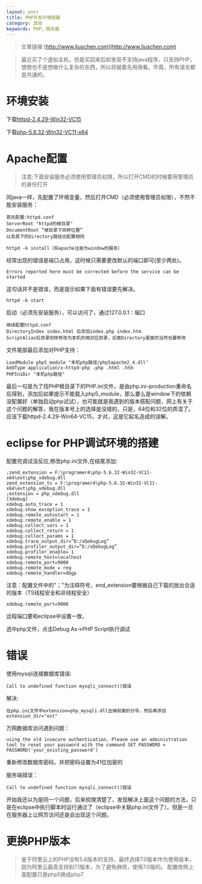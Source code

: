 ```yaml
---
layout: post
title: PHP开发环境搭建
category: 其他
keywords: PHP，服务器
---
```


>文章链接:[http://www.liuschen.com](http://www.liuschen.com)


>最近买了个虚拟主机，但是买回来后却发现不支持java程序，只支持PHP，想想也不是想做什么复杂的东西，所以将就着先用用看。毕竟，所有语言都是共通的。

# 环境安装

下载[httpd-2.4.29-Win32-VC15](http://www.apachelounge.com/download/)

下载[php-5.6.32-Win32-VC11-x64](http://windows.php.net/download#php-5.5)

# Apache配置

>注意:下面安装服务必须使用管理员权限，所以打开CMD的时候要用管理员的身份打开

同java一样，先配置了环境变量，然后打开CMD（必须使用管理员权限），不然不能安装服务：

	首先配置:httpd.conf
	ServerRoot "httpd的根目录"
	DocumentRoot “根目录下同样位置”
	以及其下的Directory路径也配置相同
	
	httpd -k install（将apache注册为window的服务）

经常出现的错误是端口占用，这时候只需要更改默认的端口即可(至少两处)。

	Errors reported here must be corrected before the service can be started

这句话并不是错误，而是提示如果下面有错误要先解决。

	httpd -k start

启动（必须先安装服务），可以访问了，通过127.0.0.1：端口

	继续配置httpd.conf
	DirectoryIndex index.html 后添加index.php index.htm
	ScriptAlias后目录同样修改为本机的相对应目录，后面Directory里面的当然也要修改

文件尾部最后添加对PHP支持：

	LoadModule php5_module "本机php路径/php5apache2_4.dll"
	AddType application/x-httpd-php .php .html .htm
	PHPIniDir "本机php路径"

最后一句是为了找PHP根目录下的PHP.ini文件，是由php.ini-production重命名后得到，添加后如果提示不能载入php5_module，那么要么是window下的依赖没配置好（单独启动php试试），也可能就是我遇到的版本搭配问题，网上有关于这个问题的解答，我在版本号上的选择是没错的，只是，64位和32位的弄混了。应该下载httpd-2.4.29-Win64-VC15，才对，这是它起名造成的误解。

# eclipse for PHP调试环境的搭建

配置完调试没反应,修改php.ini文件,在结尾添加:

	;zend_extension = F:\programer4\php-5.6.32-Win32-VC11-x64\ext\php_xdebug.dll
	zend_extension_ts = F:\programer4\php-5.6.32-Win32-VC11-x64\ext\php_xdebug.dll
	;extension = php_xdebug.dll
	[Xdebug]
	xdebug.auto_trace = 1
	xdebug.show_exception_trace = 1
	xdebug.remote_autostart = 1
	xdebug.remote_enable = 1
	xdebug.collect_vars = 1
	xdebug.collect_return = 1
	xdebug.collect_params = 1
	xdebug.trace_output_dir=”D:/xDebugLog”
	xdebug.profiler_output_dir=”D:/xDebugLog”
	xdebug.profiler_enable= 1
	xdebug.remote_host=localhost
	xdebug.remote_port=9000
	xdebug.remote_mode = req
	xdebug.remote_handler=dbgp

注意：配置文件中的"；"为注释符号，end_extension要根据自己下载的放出合适的版本（TS线程安全和非线程安全）

	xdebug.remote_port=9000

远程端口要和eclipse中设置一致，

选中php文件，点击Debug As->PHP Script执行调试

# 错误

使用mysqli连接数据库错误:

	Call to undefined function mysqli_connect()错误

解决:

	在php.ini文件中extension=php_mysqli.dll去掉前面的分号，然后再添加extension_dir="ext"

万网数据库访问遇到问题：

	using the old insecure authentication. Please use an administration tool to reset your password with the command SET PASSWORD = PASSWORD('your_existing_password')

重新修改数据库密码，并把密码设置为41位加密的

服务端错误：

	Call to undefined function mysqli_connect()错误

开始我还以为是同一个问题，后来梳理清楚了，发现解决上面这个问题的方法，只是在eclipse中执行脚本时运行通过了（eclipse中关联php.ini文件了）。但是一旦在服务器上让网页访问还是会出现这个问题。

# 更换PHP版本

>鉴于阿里云上的PHP没有5.6版本的支持，最终选择7.0版本作为使用版本，因为阿里云最高支持到7.1版本，为了避免麻烦，使用7.0版的。
>配置依照上面配置只是php5换成php7










